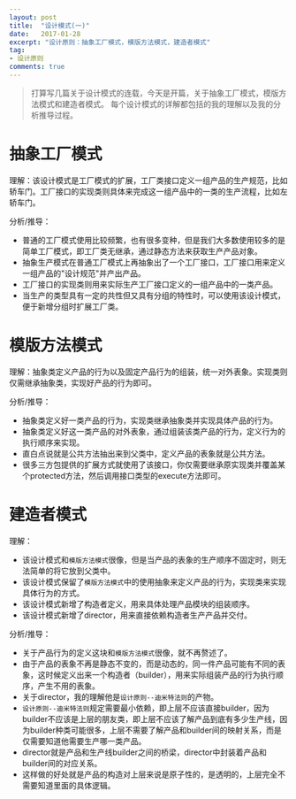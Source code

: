 ```yaml
---
layout: post
title:  "设计模式(一)"
date:   2017-01-28
excerpt: "设计原则：抽象工厂模式，模版方法模式，建造者模式"
tag:
- 设计原则
comments: true
---
```

> 打算写几篇关于设计模式的连载，今天是开篇，关于抽象工厂模式，模版方法模式和建造者模式。
每个设计模式的详解都包括的我的理解以及我的分析推导过程。

# 抽象工厂模式
理解：该设计模式是工厂模式的扩展，工厂类接口定义一组产品的生产规范，比如轿车门。工厂接口的实现类则具体来完成这一组产品中的一类的生产流程，比如左轿车门。

分析/推导：

* 普通的工厂模式使用比较频繁，也有很多变种，但是我们大多数使用较多的是简单工厂模式，即工厂类无继承，通过静态方法来获取生产产品对象。
* 抽象生产模式在普通工厂模式上再抽象出了一个工厂接口，工厂接口用来定义一组产品的"设计规范"并产出产品。
* 工厂接口的实现类则用来实际生产工厂接口定义的一组产品中的一类产品。
* 当生产的类型具有一定的共性但又具有分组的特性时，可以使用该设计模式，便于新增分组时扩展工厂类。


# 模版方法模式
理解：抽象类定义产品的行为以及固定产品行为的组装，统一对外表象。实现类则仅需继承抽象类，实现好产品的行为即可。

分析/推导：

* 抽象类定义好一类产品的行为，实现类继承抽象类并实现具体产品的行为。
* 抽象类定义好这一类产品的对外表象，通过组装该类产品的行为，定义行为的执行顺序来实现。
* 直白点说就是公共方法抽出来到父类中，定义产品的表象就是公共方法。
* 很多三方包提供的扩展方式就使用了该接口，你仅需要继承原实现类并覆盖某个protected方法，然后调用接口类型的execute方法即可。

# 建造者模式
理解：

* 该设计模式和```模版方法模式```很像，但是当产品的表象的生产顺序不固定时，则无法简单的将它放到父类中。
* 该设计模式保留了```模版方法模式```中的使用抽象来定义产品的行为，实现类来实现具体行为的方式。
* 该设计模式新增了构造者定义，用来具体处理产品模块的组装顺序。
* 该设计模式新增了director，用来直接依赖构造者生产产品并交付。

分析/推导：

* 关于产品行为的定义这块和```模版方法模式```很像，就不再赘述了。
* 由于产品的表象不再是静态不变的，而是动态的，同一件产品可能有不同的表象，这时候定义出来一个构造者（builder），用来实际组装产品的行为执行顺序，产生不用的表象。
* 关于director，我的理解他是```设计原则--迪米特法则```的产物。
* ```设计原则--迪米特法则```规定需要最小依赖，即上层不应该直接builder，因为builder不应该是上层的朋友类，即上层不应该了解产品到底有多少生产线，因为builder种类可能很多，上层不需要了解产品和builder间的映射关系，而是仅需要知道他需要生产哪一类产品。
* director就是产品和生产线builder之间的桥梁，director中封装着产品和builder间的对应关系。
* 这样做的好处就是产品的构造对上层来说是原子性的，是透明的，上层完全不需要知道里面的具体逻辑。
